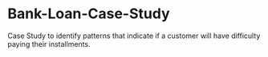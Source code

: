 # Bank-Loan-Case-Study
Case Study to identify patterns that indicate if a customer will have difficulty paying their installments.
